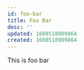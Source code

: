 ```yaml
---
id: foo-bar
title: Foo Bar
desc: ''
updated: 1608518909864
created: 1608518909864
---
```


This is foo bar